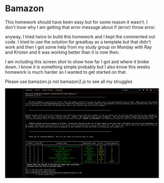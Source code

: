 # Bamazon

This homework should have been easy but for some reason it wasn't.  I don't lnow why I am getting that error message about if (error) throw error.

anyway, I tried twice to build this homework and I kept the commented out code.  I tried to use the solution for greatbay as a template but that didn't work and then I got some help from my study group on Monday with Ray and Kristen and it was working better than it is now then.

I am including this screen shot to show how far I got and where it broke down.  I know it is something simple probably but I also know this weeks homework is much harder so I wanted to get started on that.

Please use bamazon.js not bamazon2.js to see all my struggles

![Image of Bamazon](images/bamazon.jpg)
